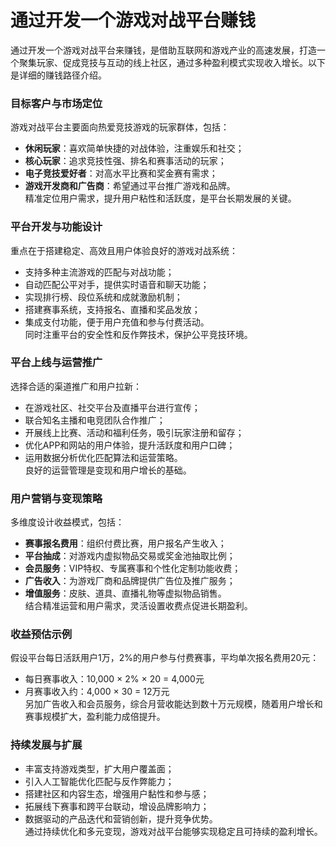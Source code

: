 # 通过开发一个游戏对战平台赚钱

通过开发一个游戏对战平台来赚钱，是借助互联网和游戏产业的高速发展，打造一个聚集玩家、促成竞技与互动的线上社区，通过多种盈利模式实现收入增长。以下是详细的赚钱路径介绍。

### 目标客户与市场定位  
游戏对战平台主要面向热爱竞技游戏的玩家群体，包括：  
* **休闲玩家**：喜欢简单快捷的对战体验，注重娱乐和社交；  
* **核心玩家**：追求竞技性强、排名和赛事活动的玩家；  
* **电子竞技爱好者**：对高水平比赛和奖金赛有需求；  
* **游戏开发商和广告商**：希望通过平台推广游戏和品牌。  
精准定位用户需求，提升用户粘性和活跃度，是平台长期发展的关键。

### 平台开发与功能设计  
重点在于搭建稳定、高效且用户体验良好的游戏对战系统：  
* 支持多种主流游戏的匹配与对战功能；  
* 自动匹配公平对手，提供实时语音和聊天功能；  
* 实现排行榜、段位系统和成就激励机制；  
* 搭建赛事系统，支持报名、直播和奖品发放；  
* 集成支付功能，便于用户充值和参与付费活动。  
同时注重平台的安全性和反作弊技术，保护公平竞技环境。

### 平台上线与运营推广  
选择合适的渠道推广和用户拉新：  
* 在游戏社区、社交平台及直播平台进行宣传；  
* 联合知名主播和电竞团队合作推广；  
* 开展线上比赛、活动和福利任务，吸引玩家注册和留存；  
* 优化APP和网站的用户体验，提升活跃度和用户口碑；  
* 运用数据分析优化匹配算法和运营策略。  
良好的运营管理是变现和用户增长的基础。

### 用户营销与变现策略  
多维度设计收益模式，包括：  
* **赛事报名费用**：组织付费比赛，用户报名产生收入；  
* **平台抽成**：对游戏内虚拟物品交易或奖金池抽取比例；  
* **会员服务**：VIP特权、专属赛事和个性化定制功能收费；  
* **广告收入**：为游戏厂商和品牌提供广告位及推广服务；  
* **增值服务**：皮肤、道具、直播礼物等虚拟物品销售。  
结合精准运营和用户需求，灵活设置收费点促进长期盈利。

### 收益预估示例  
假设平台每日活跃用户1万，2%的用户参与付费赛事，平均单次报名费用20元：  
* 每日赛事收入：10,000 × 2% × 20 = 4,000元  
* 月赛事收入约：4,000 × 30 = 12万元  
另加广告收入和会员服务，综合月营收能达到数十万元规模，随着用户增长和赛事规模扩大，盈利能力成倍提升。

### 持续发展与扩展  
* 丰富支持游戏类型，扩大用户覆盖面；  
* 引入人工智能优化匹配与反作弊能力；  
* 搭建社区和内容生态，增强用户黏性和参与感；  
* 拓展线下赛事和跨平台联动，增设品牌影响力；  
* 数据驱动的产品迭代和营销创新，提升竞争优势。  
通过持续优化和多元变现，游戏对战平台能够实现稳定且可持续的盈利增长。